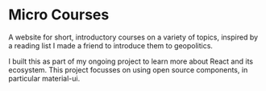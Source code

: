 # Micro Courses

A website for short, introductory courses on a variety of topics, inspired by a reading list I made a friend to introduce them to geopolitics.

I built this as part of my ongoing project to learn more about React and its ecosystem. This project focusses on using open source components, in particular material-ui.
